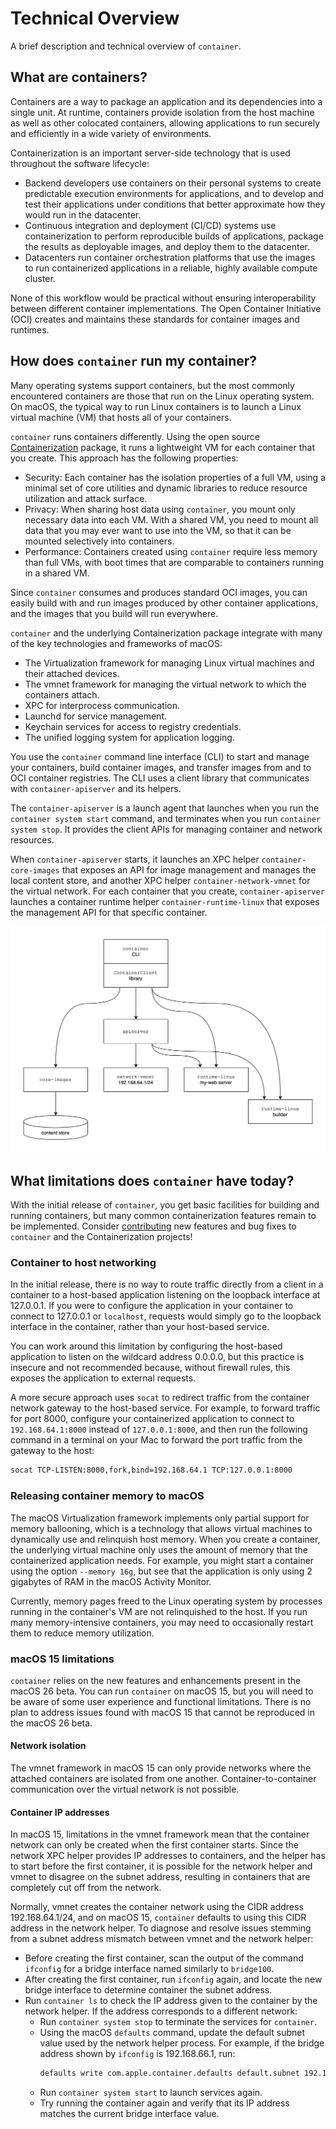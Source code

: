 # Technical Overview

A brief description and technical overview of `container`.

## What are containers?

Containers are a way to package an application and its dependencies into a single unit.  At runtime, containers provide isolation from the host machine as well as other colocated containers, allowing applications to run securely and efficiently in a wide variety of environments.

Containerization is an important server-side technology that is used throughout the software lifecycle:

- Backend developers use containers on their personal systems to create predictable execution environments for applications, and to develop and test their applications under conditions that better approximate how they would run in the datacenter.
- Continuous integration and deployment (CI/CD) systems use containerization to perform reproducible builds of applications, package the results as deployable images, and deploy them to the datacenter.
- Datacenters run container orchestration platforms that use the images to run containerized applications in a reliable, highly available compute cluster.

None of this workflow would be practical without ensuring interoperability between different container implementations. The Open Container Initiative (OCI) creates and maintains these standards for container images and runtimes.

## How does `container` run my container?

Many operating systems support containers, but the most commonly encountered containers are those that run on the Linux operating system. On macOS, the typical way to run Linux containers is to launch a Linux virtual machine (VM) that hosts all of your containers.

`container` runs containers differently. Using the open source [Containerization](https://github.com/apple/containerization) package, it runs a lightweight VM for each container that you create. This approach has the following properties:

- Security: Each container has the isolation properties of a full VM, using a minimal set of core utilities and dynamic libraries to reduce resource utilization and attack surface.
- Privacy: When sharing host data using `container`, you mount only necessary data into each VM. With a shared VM, you need to mount all data that you may ever want to use into the VM, so that it can be mounted selectively into containers.
- Performance: Containers created using `container` require less memory than full VMs, with boot times that are comparable to containers running in a shared VM.

Since `container` consumes and produces standard OCI images, you can easily build with and run images produced by other container applications, and the images that you build will run everywhere.

`container` and the underlying Containerization package integrate with many of the key technologies and frameworks of macOS:

- The Virtualization framework for managing Linux virtual machines and their attached devices.
- The vmnet framework for managing the virtual network to which the containers attach.
- XPC for interprocess communication.
- Launchd for service management.
- Keychain services for access to registry credentials.
- The unified logging system for application logging.

You use the `container` command line interface (CLI) to start and manage your containers, build container images, and transfer images from and to OCI container registries. The CLI uses a client library that communicates with `container-apiserver` and its helpers.

The `container-apiserver` is a launch agent that launches when you run the `container system start` command, and terminates when you run `container system stop`. It provides the client APIs for managing container and network resources.

When `container-apiserver` starts, it launches an XPC helper `container-core-images` that exposes an API for image management and manages the local content store, and another XPC helper `container-network-vmnet` for the virtual network. For each container that you create, `container-apiserver` launches a container runtime helper `container-runtime-linux` that exposes the management API for that specific container.

![diagram showing `container` functional organization](/docs/assets/functional-model-light.svg)

## What limitations does `container` have today?

With the initial release of `container`, you get basic facilities for building and running containers, but many common containerization features remain to be implemented. Consider [contributing](../CONTRIBUTING.md) new features and bug fixes to `container` and the Containerization projects!

### Container to host networking

In the initial release, there is no way to route traffic directly from a client in a container to a host-based application listening on the loopback interface at 127.0.0.1. If you were to configure the application in your container to connect to 127.0.0.1 or `localhost`, requests would simply go to the loopback interface in the container, rather than your host-based service.

You can work around this limitation by configuring the host-based application to listen on the wildcard address 0.0.0.0, but this practice is insecure and not recommended because, without firewall rules, this exposes the application to external requests.

A more secure approach uses `socat` to redirect traffic from the container network gateway to the host-based service. For example, to forward traffic for port 8000, configure your containerized application to connect to `192.168.64.1:8000` instead of `127.0.0.1:8000`, and then run the following command in a terminal on your Mac to forward the port traffic from the gateway to the host:

```bash
socat TCP-LISTEN:8000,fork,bind=192.168.64.1 TCP:127.0.0.1:8000
```

### Releasing container memory to macOS

The macOS Virtualization framework implements only partial support for memory ballooning, which is a technology that allows virtual machines to dynamically use and relinquish host memory. When you create a container, the underlying virtual machine only uses the amount of memory that the containerized application needs. For example, you might start a container using the option `--memory 16g`, but see that the application is only using 2 gigabytes of RAM in the macOS Activity Monitor.

Currently, memory pages freed to the Linux operating system by processes running in the container's VM are not relinquished to the host. If you run many memory-intensive containers, you may need to occasionally restart them to reduce memory utilization.

### macOS 15 limitations

`container` relies on the new features and enhancements present in the macOS 26 beta. You can run `container` on macOS 15, but you will need to be aware of some user experience and functional limitations. There is no plan to address issues found with macOS 15 that cannot be reproduced in the macOS 26 beta.

#### Network isolation

The vmnet framework in macOS 15 can only provide networks where the attached containers are isolated from one another. Container-to-container communication over the virtual network is not possible.

#### Container IP addresses

In macOS 15, limitations in the vmnet framework mean that the container network can only be created when the first container starts. Since the network XPC helper provides IP addresses to containers, and the helper has to start before the first container, it is possible for the network helper and vmnet to disagree on the subnet address, resulting in containers that are completely cut off from the network.

Normally, vmnet creates the container network using the CIDR address 192.168.64.1/24, and on macOS 15, `container` defaults to using this CIDR address in the network helper. To diagnose and resolve issues stemming from a subnet address mismatch between vmnet and the network helper:

- Before creating the first container, scan the output of the command `ifconfig` for a bridge interface named similarly to `bridge100`.
- After creating the first container, run `ifconfig` again, and locate the new bridge interface to determine container the subnet address.
- Run `container ls` to check the IP address given to the container by the network helper. If the address corresponds to a different network:
  - Run `container system stop` to terminate the services for `container`.
  - Using the macOS `defaults` command, update the default subnet value used by the network helper process. For example, if the bridge address shown by `ifconfig` is 192.168.66.1, run:
    ```bash
    defaults write com.apple.container.defaults default.subnet 192.168.66.1/24
    ```
  - Run `container system start` to launch services again.
  - Try running the container again and verify that its IP address matches the current bridge interface value.
